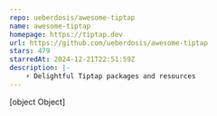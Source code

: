 ```yaml
---
repo: ueberdosis/awesome-tiptap
name: awesome-tiptap
homepage: https://tiptap.dev
url: https://github.com/ueberdosis/awesome-tiptap
stars: 479
starredAt: 2024-12-21T22:51:59Z
description: |-
    ⚡ Delightful Tiptap packages and resources
---
```


[object Object]
